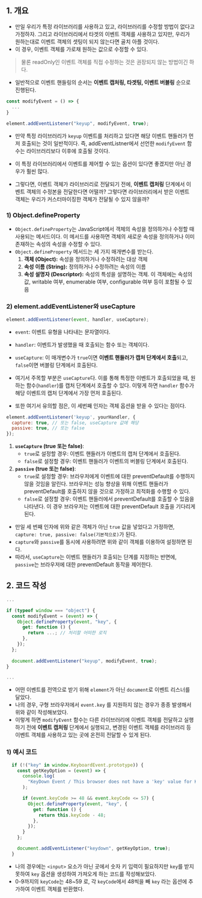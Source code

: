 
## 1. 개요
- 만일 우리가 특정 라이브러리를 사용하고 있고, 라이브러리를 수정할 방법이 없다고 가정하자. 그리고 라이브러리에서 타겟의 이벤트 객체를 사용하고 있지만, 우리가 원하는대로 이벤트 객체의 셋팅이 되지 않는다면 골치 아플 것이다.
- 이 경우, 이벤트 객체를 가로채 원하는 값으로 수정할 수 있다.

>물론 readOnly인 이벤트 객체를 직접 수정하는 것은 권장되지 않는 방법이긴 하다.

- 일반적으로 이벤트 핸들링의 순서는 **이벤트 캡처링, 타겟팅, 이벤트 버블링** 순으로 진행된다.
```js
const modifyEvent = () => {
  ...
}
  
element.addEventListener("keyup", modifyEvent, true);
```
 - 만약 특정 라이브러리가 `keyup` 이벤트를 처리하고 있다면 해당 이벤트 핸들러가 먼저 호출되는 것이 일반적이다. 즉, addEventListner에서 선언한 `modifyEvent` 함수는 라이브러리보다 이후에 호출될 것이다.
 - 이 특정 라이브러리에서 이벤트를 제어할 수 있는 옵션이 있다면 좋겠지만 아닌 경우가 훨씬 많다.

 - 그렇다면, 이벤트 객체가 라이브러리로 전달되기 전에, **이벤트 캡처링** 단계에서 이벤트 객체의 수정본을 전달한다면 어떨까? 그렇다면 라이브러리에서 받은 이벤트 객체는 우리가 커스터마이징한 객체가 전달될 수 있지 않을까?

### 1) Object.defineProperty
 - `Object.defineProperty`는 JavaScript에서 객체의 속성을 정의하거나 수정할 때 사용되는 메서드이다. 이 메서드를 사용하면 객체의 새로운 속성을 정의하거나 이미 존재하는 속성의 속성을 수정할 수 있다.
 - `Object.defineProperty` 메서드는 세 가지 매개변수를 받는다.
	1. **객체 (Object):** 속성을 정의하거나 수정하려는 대상 객체
	2. **속성 이름 (String):** 정의하거나 수정하려는 속성의 이름
	3. **속성 설명자 (Descriptor):** 속성의 특성을 설명하는 객체. 이 객체에는 속성의 값, writable 여부, enumerable 여부, configurable 여부 등이 포함될 수 있음

### 2) element.addEventListener와 useCapture
```js
element.addEventListener(event, handler, useCapture);
```
- `event`: 이벤트 유형을 나타내는 문자열이다.
- `handler`: 이벤트가 발생했을 때 호출되는 함수 또는 객체이다.
- `useCapture`: 이 매개변수가 `true`이면 **이벤트 핸들러가 캡처 단계에서 호출**되고, `false`이면 버블링 단계에서 호출된다.

- 여기서 주목할 부분은 `useCapture`다. 이를 통해 특정한 이벤트가 호출되었을 때, 원하는 함수(`handler`)를 캡처 단계에서 호출할 수 있다. 이렇게 하면 `handler` 함수가 해당 이벤트의 캡처 단계에서 가장 먼저 호출된다.

- 또한 여기서 유의할 점은, 이 세번째 인자는 객체 옵션을 받을 수 있다는 점이다.
```js
element.addEventListener('keyup', yourHandler, {
  capture: true, // 또는 false, useCapture 값에 해당
  passive: true, // 또는 false
});
```

1. **`useCapture` (true 또는 false)**:
    - `true`로 설정할 경우: 이벤트 핸들러가 이벤트의 캡처 단계에서 호출된다.
    - `false`로 설정할 경우: 이벤트 핸들러가 이벤트의 버블링 단계에서 호출된다.
2. **`passive` (true 또는 false)**:
    - `true`로 설정할 경우: 브라우저에게 이벤트에 대한 preventDefault를 수행하지 않을 것임을 알린다. 브라우저는 성능 향상을 위해 이벤트 핸들러가 preventDefault를 호출하지 않을 것으로 가정하고 최적화를 수행할 수 있다.
    - `false`로 설정할 경우: 이벤트 핸들러에서 preventDefault를 호출할 수 있음을 나타낸다. 이 경우 브라우저는 이벤트에 대한 preventDefault 호출을 기다리게 된다.

- 만일 세 번째 인자에 위와 같은 객체가 아닌 `true` 값을 넣었다고 가정하면, `capture: true, passive: false(기본적으로)`가 된다.
- `capture`와 `passive`를 동시에 사용하려면 위와 같이 객체를 이용하여 설정하면 된다.
- 따라서, `useCapture`는 이벤트 핸들러가 호출되는 단계를 지정하는 반면에, `passive`는 브라우저에 대한 preventDefault 동작을 제어한다.


## 2. 코드 작성
```js
... 

if (typeof window === "object") {
  const modifyEvent = (event) => {
    Object.defineProperty(event, "key", {
      get: function () {
        return ...; // 처리할 어떠한 로직
      },
    });
  };
  
  document.addEventListener("keyup", modifyEvent, true);
}

...
```
 - 어떤 이벤트를 전역으로 받기 위해 `element`가 아닌 `document`로 이벤트 리스너를 달았다.
 - 나의 경우, 구형 브라우저에서 `event.key` 를 지원하지 않는 경우가 종종 발생해서 위와 같이 작성해보았다.
 - 이렇게 하면 `modifyEvent` 함수는 다른 라이브러리에 이벤트 객체를 전달하고 실행하기 전에 **이벤트 캡처링** 단계에서 실행되고, 변경된 이벤트 객체를 라이브러리 등 이벤트 객체를 사용하고 있는 곳에 온전히 전달할 수 있게 된다.

### 1) 예시 코드
```js
  if (!("key" in window.KeyboardEvent.prototype)) {
    const getKeyOption = (event) => {
      console.log(
        "KeyDown Event / This browser does not have a 'key' value for KeyboardEvent"
      );

      if (event.keyCode >= 48 && event.keyCode <= 57) {
        Object.defineProperty(event, "key", {
          get: function () {
            return this.keyCode - 48;
          },
        });
      }
    };

    document.addEventListener("keydown", getKeyOption, true);
  }
```
- 나의 경우에는 `<input>` 요소가 아닌 곳에서 숫자 키 입력이 필요하지만 `key`를 받지 못하여 `key` 옵션을 생성하여 가져오게 하는 코드를 작성해보았다.
- 0-9까지의 `keyCode`는 48~59 로, 각 `keyCode`에서 48씩을 빼 `key` 라는 옵션에 추가하여 이벤트 객체를 반환했다.